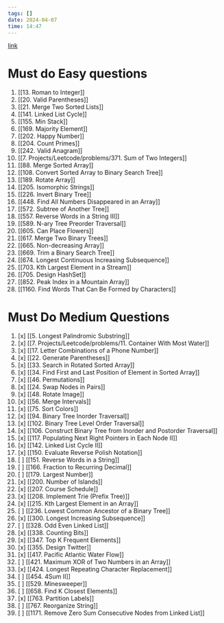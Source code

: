 ```yaml
---
tags: []
date: 2024-04-07
time: 14:47
---
```

[link](https://leetcode.com/discuss/career/449135/How-to-effectively-use-LeetCode-to-prepare-for-interviews)

# Must do Easy questions
1. [[13. Roman to Integer]]
2. [[20. Valid Parentheses]]
3. [[21. Merge Two Sorted Lists]]
4. [[141. Linked List Cycle]]
5. [[155. Min Stack]]
6. [[169. Majority Element]]
7. [[202. Happy Number]]
8. [[204. Count Primes]]
9. [[242. Valid Anagram]]
10. [[7. Projects/Leetcode/problems/371. Sum of Two Integers]]
11. [[88. Merge Sorted Array]]
12. [[108. Convert Sorted Array to Binary Search Tree]]
13. [[189. Rotate Array]]
14. [[205. Isomorphic Strings]]
15. [[226. Invert Binary Tree]]
16. [[448. Find All Numbers Disappeared in an Array]]
17. [[572. Subtree of Another Tree]]
18. [[557. Reverse Words in a String III]]
19. [[589. N-ary Tree Preorder Traversal]]
20. [[605. Can Place Flowers]]
21. [[617. Merge Two Binary Trees]]
22. [[665. Non-decreasing Array]]
23. [[669. Trim a Binary Search Tree]]
24. [[674. Longest Continuous Increasing Subsequence]]
25. [[703. Kth Largest Element in a Stream]]
26. [[705. Design HashSet]]
27. [[852. Peak Index in a Mountain Array]]
28. [[1160. Find Words That Can Be Formed by Characters]]
# Must Do Medium Questions
1. [x] [[5. Longest Palindromic Substring]]
2. [x] [[7. Projects/Leetcode/problems/11. Container With Most Water]]
3. [x] [[17. Letter Combinations of a Phone Number]]
4. [x] [[22. Generate Parentheses]]
5. [x] [[33. Search in Rotated Sorted Array]]
6. [x] [[34. Find First and Last Position of Element in Sorted Array]]
7. [x] [[46. Permutations]]
8. [x] [[24. Swap Nodes in Pairs]]
9. [x] [[48. Rotate Image]]
10. [x] [[56. Merge Intervals]]
11. [x] [[75. Sort Colors]]
12. [x] [[94. Binary Tree Inorder Traversal]]
13. [x] [[102. Binary Tree Level Order Traversal]]
14. [x] [[106. Construct Binary Tree from Inorder and Postorder Traversal]]
15. [x] [[117. Populating Next Right Pointers in Each Node II]]
16. [x] [[142. Linked List Cycle II]]
17. [x] [[150. Evaluate Reverse Polish Notation]]
18. [ ] [[151. Reverse Words in a String]]
19. [ ] [[166. Fraction to Recurring Decimal]]
20. [ ] [[179. Largest Number]]
21. [x] [[200. Number of Islands]]
22. [x] [[207. Course Schedule]]
23. [x] [[208. Implement Trie (Prefix Tree)]]
24. [x] [[215. Kth Largest Element in an Array]]
25. [ ] [[236. Lowest Common Ancestor of a Binary Tree]]
26. [x] [[300. Longest Increasing Subsequence]]
27. [ ] [[328. Odd Even Linked List]]
28. [x] [[338. Counting Bits]]
29. [x] [[347. Top K Frequent Elements]]
30. [x] [[355. Design Twitter]]
31. [x] [[417. Pacific Atlantic Water Flow]]
32. [ ] [[421. Maximum XOR of Two Numbers in an Array]]
33. [x] [[424. Longest Repeating Character Replacement]]
34. [ ] [[454. 4Sum II]]
35. [ ] [[529. Minesweeper]]
36. [ ] [[658. Find K Closest Elements]]
37. [x] [[763. Partition Labels]]
38. [ ] [[767. Reorganize String]]
39. [ ] [[1171. Remove Zero Sum Consecutive Nodes from Linked List]]
